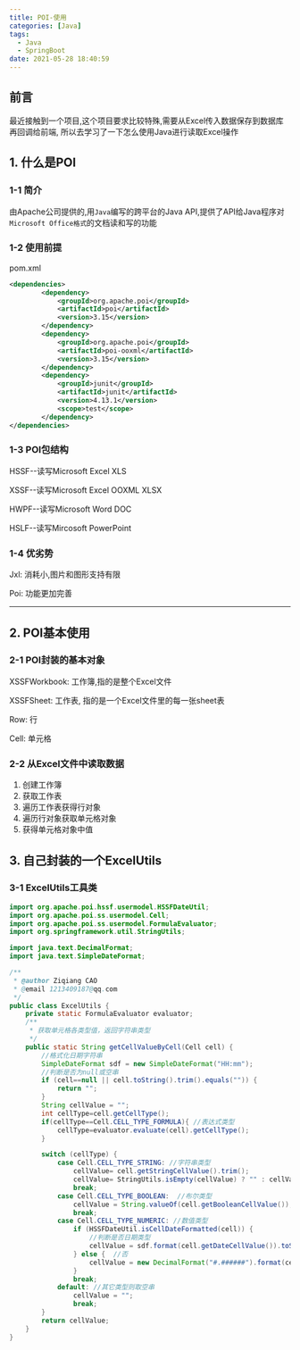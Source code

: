 ```yaml
---
title: POI-使用
categories: [Java]
tags:
  - Java
  - SpringBoot
date: 2021-05-28 18:40:59
---
```


## 前言

最近接触到一个项目,这个项目要求比较特殊,需要从Excel传入数据保存到数据库再回调给前端, 所以去学习了一下怎么使用Java进行读取Excel操作

## 1. 什么是POI

### 1-1 简介

由Apache公司提供的,用`Java`编写的跨平台的Java API,提供了API给Java程序对`Microsoft Office格式`的文档读和写的功能

### 1-2 使用前提

pom.xml

```xml
<dependencies>
        <dependency>
            <groupId>org.apache.poi</groupId>
            <artifactId>poi</artifactId>
            <version>3.15</version>
        </dependency>
        <dependency>
            <groupId>org.apache.poi</groupId>
            <artifactId>poi-ooxml</artifactId>
            <version>3.15</version>
        </dependency>
        <dependency>
            <groupId>junit</groupId>
            <artifactId>junit</artifactId>
            <version>4.13.1</version>
            <scope>test</scope>
        </dependency>
</dependencies>
```

### 1-3 POI包结构

HSSF--读写Microsoft Excel XLS

XSSF--读写Microsoft Excel OOXML XLSX

HWPF--读写Microsoft Word DOC

HSLF--读写Mircosoft PowerPoint

### 1-4 优劣势

Jxl: 消耗小,图片和图形支持有限

Poi: 功能更加完善

<hr/>

## 2. POI基本使用

### 2-1 POI封装的基本对象

XSSFWorkbook: 工作簿,指的是整个Excel文件

XSSFSheet: 工作表, 指的是一个Excel文件里的每一张sheet表

Row: 行

Cell: 单元格

### 2-2 从Excel文件中读取数据

1. 创建工作簿
2. 获取工作表
3. 遍历工作表获得行对象
4. 遍历行对象获取单元格对象
5. 获得单元格对象中值

## 3. 自己封装的一个ExcelUtils

### 3-1 ExcelUtils工具类

```java
import org.apache.poi.hssf.usermodel.HSSFDateUtil;
import org.apache.poi.ss.usermodel.Cell;
import org.apache.poi.ss.usermodel.FormulaEvaluator;
import org.springframework.util.StringUtils;

import java.text.DecimalFormat;
import java.text.SimpleDateFormat;

/**
 * @author Ziqiang CAO
 * @email 1213409187@qq.com
 */
public class ExcelUtils {
    private static FormulaEvaluator evaluator;
    /**
     * 获取单元格各类型值，返回字符串类型
     */
    public static String getCellValueByCell(Cell cell) {
        //格式化日期字符串
        SimpleDateFormat sdf = new SimpleDateFormat("HH:mm");
        //判断是否为null或空串
        if (cell==null || cell.toString().trim().equals("")) {
            return "";
        }
        String cellValue = "";
        int cellType=cell.getCellType();
        if(cellType==Cell.CELL_TYPE_FORMULA){ //表达式类型
            cellType=evaluator.evaluate(cell).getCellType();
        }

        switch (cellType) {
            case Cell.CELL_TYPE_STRING: //字符串类型
                cellValue= cell.getStringCellValue().trim();
                cellValue= StringUtils.isEmpty(cellValue) ? "" : cellValue;
                break;
            case Cell.CELL_TYPE_BOOLEAN:  //布尔类型
                cellValue = String.valueOf(cell.getBooleanCellValue());
                break;
            case Cell.CELL_TYPE_NUMERIC: //数值类型
                if (HSSFDateUtil.isCellDateFormatted(cell)) {  
                    //判断是否日期类型
                    cellValue = sdf.format(cell.getDateCellValue()).toString();
                } else {  //否
                    cellValue = new DecimalFormat("#.######").format(cell.getNumericCellValue());
                }
                break;
            default: //其它类型则取空串
                cellValue = "";
                break;
        }
        return cellValue;
    }
}
```

